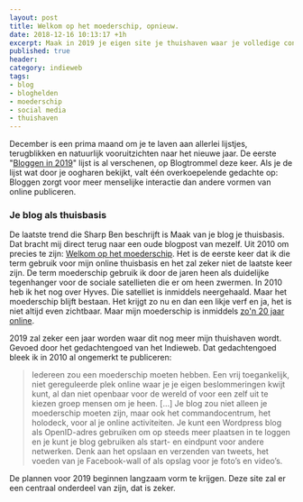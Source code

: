 ```yaml
---
layout: post
title: Welkom op het moederschip, opnieuw. 
date: 2018-12-16 10:13:17 +1h
excerpt: Maak in 2019 je eigen site je thuishaven waar je volledige controle hebt over alle elementen.
published: true
header:
category: indieweb 
tags: 
- blog
- bloghelden
- moederschip
- social media
- thuishaven
---
```

December is een prima maand om je te laven aan allerlei lijstjes, terugblikken en natuurlijk vooruitzichten naar het nieuwe jaar. De eerste "[Bloggen in 2019](https://www.blogtrommel.com/bloggen-in-2019-trends/)" lijst is al verschenen, op Blogtrommel deze keer. Als je de lijst wat door je oogharen bekijkt, valt één overkoepelende gedachte op: Bloggen zorgt voor meer menselijke interactie dan andere vormen van online publiceren.

### Je blog als thuisbasis
De laatste trend die Sharp Ben beschrijft is Maak van je blog je thuisbasis. Dat bracht mij direct terug naar een oude blogpost van mezelf. Uit 2010 om precies te zijn: [Welkom op het moederschip](https://diggingthedigital.com/welkom-op-het-moederschip/). Het is de eerste keer dat ik die term gebruik voor mijn online thuisbasis en het zal zeker niet de laatste keer zijn. De term moederschip gebruik ik door de jaren heen als duidelijke tegenhanger voor de sociale satellieten die er om heen zwermen. In 2010 heb ik het nog over Hyves. Die satelliet is inmiddels neergehaald. Maar het moederschip blijft bestaan. Het krijgt zo nu en dan een likje verf en ja, het is niet altijd even zichtbaar. Maar mijn moederschip is inmiddels [zo'n 20 jaar online](https://diggingthedigital.com/blogjaren/). 

2019 zal zeker een jaar worden waar dit nog meer mijn thuishaven wordt. Gevoed door het gedachtengoed van het Indieweb. Dat gedachtengoed bleek ik in 2010 al ongemerkt te publiceren: 

> Iedereen zou een moederschip moeten hebben. Een vrij toegankelijk, niet gereguleerde plek online waar je je eigen beslommeringen kwijt kunt, al dan niet openbaar voor de wereld of voor een zelf uit te kiezen groep mensen om je heen. \[...] Je blog zou niet alleen je moederschip moeten zijn, maar ook het commandocentrum, het holodeck, voor al je online activiteiten. Je kunt een Wordpress blog als OpenID-adres gebruiken om op steeds meer plaatsen in te loggen en je kunt je blog gebruiken als start- en eindpunt voor andere netwerken. Denk aan het opslaan en verzenden van tweets, het voeden van je Facebook-wall of als opslag voor je foto’s en video’s.

De plannen voor 2019 beginnen langzaam vorm te krijgen. Deze site zal er een centraal onderdeel van zijn, dat is zeker. 